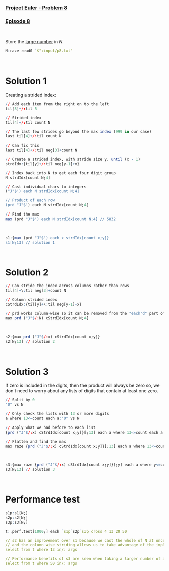 ### [Project Euler - Problem 8](https://projecteuler.net/problem=8)
### [Episode 8](https://community.kx.com/t5/kdb-and-q/Q-For-Problems-Episode-8/td-p/13458)

<br />

Store the [large number](../input/p8.txt) in *N*.

```q
N:raze read0 `$":input/p8.txt" 
```

<br />

# Solution 1

Creating a strided index:

```q
// Add each item from the right on to the left
til[3]+/:til 5

// Strided index
til[4]+/:til count N

// The last few strides go beyond the max index (999 in our case)
last til[4]+/:til count N

// Can fix this
last til[4]+/:til neg[3]+count N

// Create a strided index, with stride size y, until (x - 1)
strdIdx:{til[y]+/:til neg[y-1]+x}

// Index back into N to get each four digit group
N strdIdx[count N;4]

// Cast individual chars to integers
("J"$') each N strdIdx[count N;4]

// Product of each row
(prd "J"$') each N strdIdx[count N;4]

// Find the max
max (prd "J"$') each N strdIdx[count N;4] // 5832
```

<br />

```q
s1:{max (prd "J"$') each x strdIdx[count x;y]}
s1[N;13] // solution 1
```

<br />

# Solution 2

```q
// Can stride the index across columns rather than rows
til[4]+\:til neg[3]+count N

// Column strided index
cStrdIdx:{til[y]+\:til neg[y-1]+x}

// prd works column-wise so it can be removed from the "each'd" part of the expression
max prd ("J"$/:N) cStrdIdx[count N;4]
```

<br />

```q
s2:{max prd ("J"$/:x) cStrdIdx[count x;y]}
s2[N;13] // solution 2
```

<br />

# Solution 3

If zero is included in the digits, then the product will always be zero so, we don't need to worry about any lists of digits that contain at least one zero.

```q
// Split by 0
"0" vs N

// Only check the lists with 13 or more digits
a where 13<=count each a:"0" vs N

// Apply what we had before to each list
{prd ("J"$/:x) cStrdIdx[count x;y]}[;13] each a where 13<=count each a:"0" vs N

// Flatten and find the max
max raze {prd ("J"$/:x) cStrdIdx[count x;y]}[;13] each a where 13<=count each a:"0" vs N
```

<br />

```q
s3:{max raze {prd ("J"$/:x) cStrdIdx[count x;y]}[;y] each a where y<=count each a:"0" vs x}
s3[N;13] // solution 3
```

<br />

# Performance test

```q
s1p:s1[N;]
s2p:s2[N;]
s3p:s3[N;]

t:.perf.test[1000;] each `s1p`s2p`s3p cross 4 13 20 50

// s2 has an improvement over s1 because we cast the whole of N at once (rather than on each row) 
// and the column wise striding allows us to take advantage of the implicit 'each' of prd 
select from t where 13 in/: args

// Performance benefits of s3 are seen when taking a larger number of adjacent digits
select from t where 50 in/: args
```
